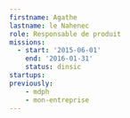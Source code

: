 ```yaml
---
firstname: Agathe
lastname: le Nahenec
role: Responsable de produit
missions:
  - start: '2015-06-01'
    end: '2016-01-31'
    status: dinsic
startups:
previously:
    - mdph
    - mon-entreprise
---
```

